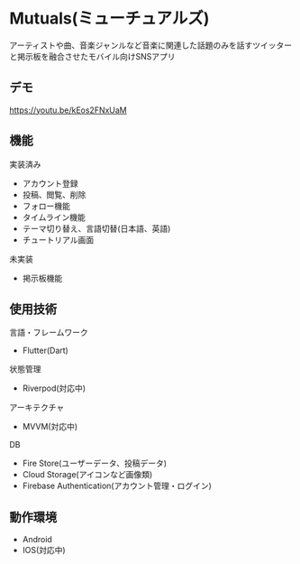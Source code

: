 # Mutuals(ミューチュアルズ)

アーティストや曲、音楽ジャンルなど音楽に関連した話題のみを話すツイッターと掲示板を融合させたモバイル向けSNSアプリ

## デモ

https://youtu.be/kEos2FNxUaM

## 機能

実装済み
- アカウント登録
- 投稿、閲覧、削除
- フォロー機能
- タイムライン機能
- テーマ切り替え、言語切替(日本語、英語)
- チュートリアル画面

未実装
- 掲示板機能

## 使用技術

言語・フレームワーク
- Flutter(Dart)

状態管理
- Riverpod(対応中)

アーキテクチャ
- MVVM(対応中)

DB
- Fire Store(ユーザーデータ、投稿データ)
- Cloud Storage(アイコンなど画像類)
- Firebase Authentication(アカウント管理・ログイン)

## 動作環境

- Android
- IOS(対応中)
